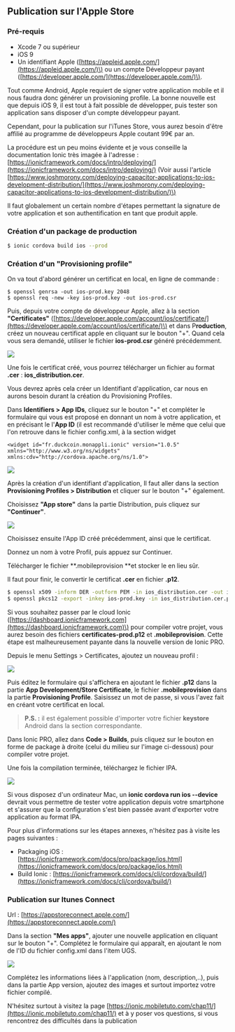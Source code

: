 ## Publication sur l'Apple Store

### Pré-requis

* Xcode 7 ou supérieur
* iOS 9
* Un identifiant Apple \([https://appleid.apple.com/](https://appleid.apple.com/)\) ou un compte Développeur payant \([https://developer.apple.com/](https://developer.apple.com/)\).

Tout comme Android, Apple requiert de signer votre application mobile et il nous faudra donc générer un provisioning profile. La bonne nouvelle est que depuis iOS 9, il est tout à fait possible de développer, puis tester son application sans disposer d'un compte développeur payant.

Cependant, pour la publication sur l'iTunes Store, vous aurez besoin d'être affilié au programme de développeurs Apple coutant 99€ par an.

La procédure est un peu moins évidente et je vous conseille la documentation Ionic très imagée à l'adresse : [https://ionicframework.com/docs/intro/deploying/](https://ionicframework.com/docs/intro/deploying/) \(Voir aussi l'article [https://www.joshmorony.com/deploying-capacitor-applications-to-ios-development-distribution/](https://www.joshmorony.com/deploying-capacitor-applications-to-ios-development-distribution/)\)

Il faut globalement un certain nombre d'étapes permettant la signature de votre application et son authentification en tant que produit apple.

### Création d'un package de production

```bash
$ ionic cordova build ios --prod
```

### Création d'un "Provisioning profile"

On va tout d'abord générer un certificat en local, en ligne de commande :

```
$ openssl genrsa -out ios-prod.key 2048
$ openssl req -new -key ios-prod.key -out ios-prod.csr
```

Puis, depuis votre compte de développeur Apple, allez à la section **"Certificates"** \([https://developer.apple.com/account/ios/certificate/](https://developer.apple.com/account/ios/certificate/)\) et dans P**roduction**, créez un nouveau certificat apple en cliquant sur le bouton "+". Quand cela vous sera demandé, utiliser le fichier **ios-prod.csr** généré précédemment.

![](/assets/apple_certificat_1.png)

Une fois le certificat créé, vous pourrez télécharger un fichier au format **.cer** : **ios\_distribution.cer**.

Vous devrez après cela créer un Identifiant d'application, car nous en aurons besoin durant la création du Provisioning Profiles.

Dans **Identifiers &gt; App IDs**, cliquez sur le bouton "+" et compléter le formulaire qui vous est proposé en donnant un nom à votre application, et en précisant le l'**App ID** \(il est recommandé d'utiliser le même que celui que l'on retrouve dans le fichier config.xml, à la section widget

```
<widget id="fr.duckcoin.monappli.ionic" version="1.0.5" xmlns="http://www.w3.org/ns/widgets" xmlns:cdv="http://cordova.apache.org/ns/1.0">
```

![](/assets/identifier_1.png)

Après la création d'un identifiant d'application, Il faut aller dans la section **Provisioning Profiles &gt; Distribution** et cliquer sur le bouton "+" également.

Choisissez **"App store"** dans la partie Distribution, puis cliquez sur **"Continuer"**.

![](/assets/provisionning_1.png)

Choisissez ensuite l'App ID créé précédemment, ainsi que le certificat.

Donnez un nom à votre Profil, puis appuez sur Continuer.

Télécharger le fichier **.mobileprovision **et stocker le en lieu sûr.

Il faut pour finir, le convertir le certificat **.cer** en fichier **.p12**.

```bash
$ openssl x509 -inform DER -outform PEM -in ios_distribution.cer -out ios_distribution.cer.pem
$ openssl pkcs12 -export -inkey ios-prod.key -in ios_distribution.cer.pem -out certificates-prod.p12
```

Si vous souhaitez passer par le cloud Ionic \([https://dashboard.ionicframework.com](https://dashboard.ionicframework.com)\) pour compiler votre projet, vous aurez besoin des fichiers **certificates-prod.p12** et **.mobileprovision**. Cette étape est malheureusement payante dans la nouvelle version de Ionic PRO.

Depuis le menu Settings &gt; Certificates, ajoutez un nouveau profil :

![](/assets/ionic_cloud_certs.png)

Puis éditez le formulaire qui s'affichera en ajoutant le fichier **.p12** dans la partie **App Development/Store Certificate**, le fichier **.mobileprovision** dans la partie **Provisioning Profile**. Saisissez un mot de passe, si vous l'avez fait en créant votre certificat en local.

> **P.S. :** il est également possible d'importer votre fichier **keystore** Android dans la section correspondante.

Dans Ionic PRO, allez dans **Code &gt; Builds**, puis cliquez sur le bouton en forme de package à droite \(celui du milieu sur l'image ci-dessous\) pour compiler votre projet.

Une fois la compilation terminée, téléchargez le fichier IPA.

![](/assets/ionic_build.png)

Si vous disposez d'un ordinateur Mac, un **ionic cordova run ios --device** devrait vous permettre de tester votre application depuis votre smartphone et s'assurer que la configuration s'est bien passée avant d'exporter votre application au format IPA.

Pour plus d'informations sur les étapes annexes, n'hésitez pas à visite les pages suivantes :

* Packaging iOS : [https://ionicframework.com/docs/pro/package/ios.html](https://ionicframework.com/docs/pro/package/ios.html)
* Build Ionic : [https://ionicframework.com/docs/cli/cordova/build/](https://ionicframework.com/docs/cli/cordova/build/)

### Publication sur Itunes Connect

Url : [https://appstoreconnect.apple.com/](https://appstoreconnect.apple.com/)

Dans la section **"Mes apps"**, ajouter une nouvelle application en cliquant sur le bouton "+". Complétez le formulaire qui apparaît, en ajoutant le nom de l'ID du fichier config.xml dans l'item UGS.

![](/assets/itunes_connect_1.png)

Complétez les informations liées à l'application \(nom, description,..\), puis dans la partie App version, ajoutez des images et surtout importez votre fichier compilé.

N'hésitez surtout à visitez la page [https://ionic.mobiletuto.com/chap11/](https://ionic.mobiletuto.com/chap11/) et à y poser vos questions, si vous rencontrez des difficultés dans la publication

